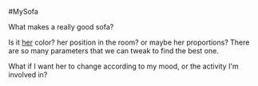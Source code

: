 #MySofa

What makes a really good sofa?

Is it [her](!) color? her position in the room? or maybe her proportions?
There are so many parameters that we can tweak to find the best one.

What if I want her to change according to my mood, or the activity I'm involved in?



